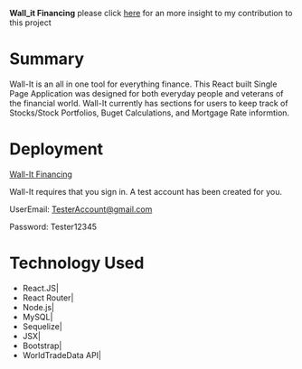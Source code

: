 **Wall_it Financing** 
 please click [here](https://github.com/EMalley/wall-it/graphs/contributors) for an more insight to my contribution to this project 

# Summary

  Wall-It is an all in one tool for everything finance. This React built Single Page Application was designed for both everyday people and veterans of the financial world. Wall-It currently has sections for users to keep track of Stocks/Stock Portfolios, Buget Calculations, and Mortgage Rate informtion.
  
# Deployment
[Wall-It Financing](https://sheltered-mesa-24365.herokuapp.com/)

Wall-It requires that you sign in. A test account has been created for you.

 UserEmail: TesterAccount@gmail.com
 
 Password: Tester12345

# Technology Used
* React.JS|
* React Router|
* Node.js|
* MySQL|
* Sequelize|
* JSX|
* Bootstrap|
* WorldTradeData API|

